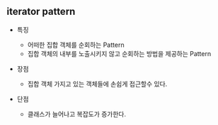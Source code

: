 ## iterator pattern

- 특징
	- 어떠한 집합 객체를 순회하는 Pattern
	- 집합 객체의 내부를 노출시키지 않고 순회하는 방법을 제공하는 Pattern

- 장점
	- 집합 객체 가지고 있는 객체들에 손쉽게 접근할수 있다.
- 단점
	- 클래스가 늘어나고 복잡도가 증가한다.